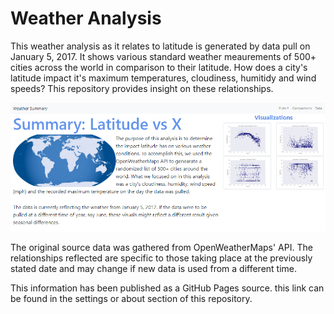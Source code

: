 # Weather Analysis

This weather analysis as it relates to latitude is generated by data pull on January 5, 2017. It shows various standard weather meaurements of 500+ cities across the world in comparison to their latitude. How does a city's latitude impact it's maximum temperatures, cloudiness, humitidy and wind speeds? This repository provides insight on these relationships.

![Home Page](https://github.com/LaurenGT/web_design_challenge/blob/main/Resources/assets/images/home_page.png)

The original source data was gathered from OpenWeatherMaps' API. The relationships reflected are specific to those taking place at the previously stated date and may change if new data is used from a different time.

This information has been published as a GitHub Pages source. this link can be found in the settings or about section of this repository.